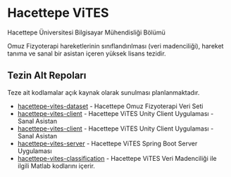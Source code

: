 # Hacettepe ViTES

Hacettepe Üniversitesi Bilgisayar Mühendisliği Bölümü

Omuz Fizyoterapi hareketlerinin sınıflandırılması (veri madenciliği), hareket tanıma ve sanal bir asistan içeren yüksek lisans tezidir.

## Tezin Alt Repoları
Teze ait kodlamalar açık kaynak olarak sunulması planlanmaktadır.

* [hacettepe-vites-dataset](https://github.com/volkanulutas/hacettepe-vites-dataset) - Hacettepe Omuz Fizyoterapi Veri Seti
* [hacettepe-vites-client](hhttps://github.com/volkanulutas/hacettepe-vites-client) - Hacettepe ViTES Unity Client Uygulaması - Sanal Asistan
* [hacettepe-vites-client](https://github.com/volkanulutas/hacettepe-vites-client) - Hacettepe ViTES Unity Client Uygulaması - Sanal Asistan
* [hacettepe-vites-server](https://github.com/volkanulutas/hacettepe-vites-server) - Hacettepe ViTES Spring Boot Server Uygulaması
* [hacettepe-vites-classification](https://github.com/volkanulutas/hacettepe-vites-classification) - Hacettepe ViTES Veri Madenciliği ile ilgili Matlab kodlarını içerir.

